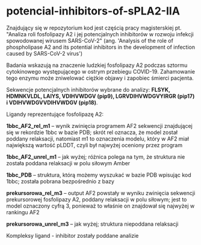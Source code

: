 # potencial-inhibitors-of-sPLA2-IIA

Znajdujący się w repozytorium kod jest częścią pracy magisterskiej pt. "Analiza roli fosfolipazy A2 i jej potencjalnych inhibitorów w rozwoju infekcji spowodowanej wirusem SARS-CoV-2" (ang. 'Analysis of the role of phospholipase A2 and its potential inhibitors in the development of infection caused by SARS-CoV-2 virus')

Badania wskazują na znaczenie ludzkiej fosfolipazy A2 podczas sztormu cytokinowego występującego w ostrym przebiegu COVID-19. Zahamowanie tego enzymu może zniwelować ciężkie objawy i zapobiec śmierci pacjenta.

Sekwencje potencjalnych inhibitorów wybrane do analizy: **FLSYK, HDMNKVLDL, LAIYS, VDIHVWDGV (pip9), LGRVDIHVWDGVYIRGR (pip17) i VDIHVWDGVVDIHVWDGV (pip18)**.

Ligandy reprezentujące fosfolipazę A2:

**1bbc_AF2_rel_m1** – wynik zwinięcia programem AF2 sekwencji znajdującej się  w rekordzie 1bbc w bazie PDB; skrót rel oznacza, że model został poddany relaksacji, natomiast m1 to oznaczenia modelu, który w AF2 miał największą wartość  pLDDT, czyli był najwyżej oceniony przez program

**1bbc_AF2_unrel_m1** – jak wyżej; różnica polega na tym, że struktura nie została poddana relaksacji w polu siłowym Amber

**1bbc_PDB** – struktura, którą możemy wyszukać w bazie PDB wpisując kod 1bbc; została pobrana bezpośrednio z bazy

**prekursorowa_rel_m3** – output AF2  powstały w wyniku zwinięcia sekwencji prekursorowej fosfolipazy A2, poddany relaksacji w polu siłowym; jest to model  oznaczony cyfrą 3, ponieważ to właśnie on znajdował się najwyżej w rankingu AF2

**prekursorowa_unrel_m3** – jak wyżej; struktura niepoddana relaksacji

Kompleksy ligand - inhibitor zostały poddane analizie

